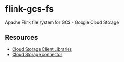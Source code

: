 # flink-gcs-fs
Apache Flink file system for GCS - Google Cloud Storage

## Resources
- [Cloud Storage Client Libraries](https://cloud.google.com/storage/docs/reference/libraries)
- [Cloud Storage connector](https://cloud.google.com/dataproc/docs/concepts/connectors/cloud-storage)